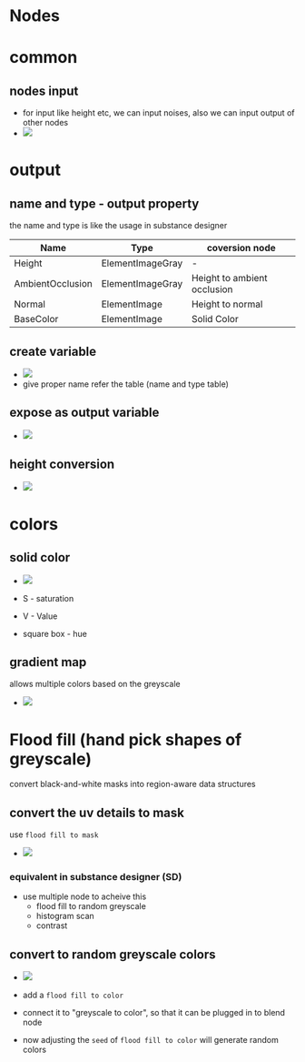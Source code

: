 # **Nodes**

# common

## nodes input

- for input like height etc, we can input noises, also we can input output of other nodes
- <img src="./images/nodes/output-blur-to-output.gif">

# output

## name and type - output property

the name and type is like the usage in substance designer

| Name             | Type             | coversion node              |
| ---------------- | ---------------- | --------------------------- |
| Height           | ElementImageGray | -                           |
| AmbientOcclusion | ElementImageGray | Height to ambient occlusion |
| Normal           | ElementImage     | Height to normal            |
| BaseColor        | ElementImage     | Solid Color                 |

## create variable

- <img src="./images/nodes/output-some-variable.gif">
- give proper name refer the table (name and type table)

## expose as output variable

- <img src="./images/nodes/expose-auto-output-param.gif">

## height conversion

- <img src="./images/nodes/height-to-output-conversion.gif">

# colors

## solid color

- <img src="./images/nodes/solid-color-slider.gif">

- S - saturation
- V - Value
- square box - hue

## gradient map

allows multiple colors based on the greyscale

- <img src="./images/nodes/gradient-map.png">

# Flood fill (hand pick shapes of greyscale)

convert black-and-white masks into region-aware data structures

## convert the uv details to mask

use `flood fill to mask`

- <img src="./images/nodes/flood-fill-to-mask-usage.gif">

### equivalent in substance designer (SD)

- use multiple node to acheive this
  - flood fill to random greyscale
  - histogram scan
  - contrast

## convert to random greyscale colors

- <img src="./images/nodes/flood-fill-to-random-greyscale.png">

- add a `flood fill to color`
- connect it to "greyscale to color", so that it can be plugged in to blend node
- now adjusting the `seed` of `flood fill to color` will generate random colors
